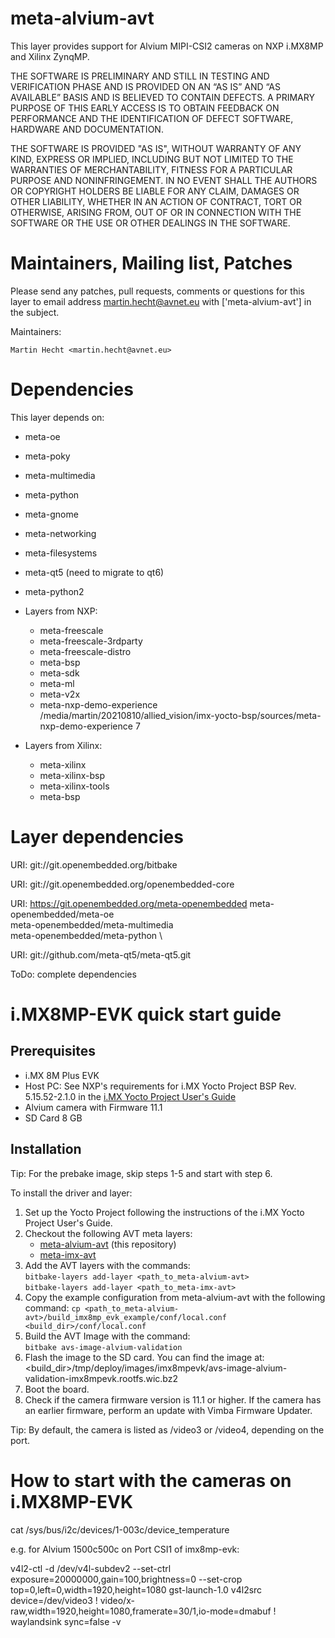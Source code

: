 meta-alvium-avt
=================

This layer provides support for Alvium MIPI-CSI2 cameras on NXP i.MX8MP and Xilinx ZynqMP.

THE SOFTWARE IS PRELIMINARY AND STILL IN TESTING AND VERIFICATION PHASE AND IS PROVIDED ON AN “AS IS” AND “AS AVAILABLE” BASIS AND IS BELIEVED TO CONTAIN DEFECTS. A PRIMARY PURPOSE OF THIS EARLY ACCESS IS TO OBTAIN FEEDBACK ON PERFORMANCE AND THE IDENTIFICATION OF DEFECT SOFTWARE, HARDWARE AND DOCUMENTATION.

THE SOFTWARE IS PROVIDED "AS IS", WITHOUT WARRANTY OF ANY KIND, EXPRESS OR IMPLIED, INCLUDING BUT NOT LIMITED TO THE WARRANTIES OF MERCHANTABILITY, FITNESS FOR A PARTICULAR PURPOSE AND NONINFRINGEMENT. IN NO EVENT SHALL THE AUTHORS OR COPYRIGHT HOLDERS BE LIABLE FOR ANY CLAIM, DAMAGES OR OTHER LIABILITY, WHETHER IN AN ACTION OF CONTRACT, TORT OR OTHERWISE, ARISING FROM, OUT OF OR IN CONNECTION WITH THE SOFTWARE OR THE USE OR OTHER DEALINGS IN THE SOFTWARE.

Maintainers, Mailing list, Patches
==================================

Please send any patches, pull requests, comments or questions for this layer to
email address martin.hecht@avnet.eu with ['meta-alvium-avt'] in the subject.


Maintainers:

	Martin Hecht <martin.hecht@avnet.eu>

Dependencies
============

This layer depends on:
 - meta-oe
 - meta-poky
 - meta-multimedia
 - meta-python
 - meta-gnome
 - meta-networking
 - meta-filesystems
 - meta-qt5 (need to migrate to qt6)
 - meta-python2

 - Layers from NXP:
	- meta-freescale
	- meta-freescale-3rdparty
	- meta-freescale-distro
	- meta-bsp
	- meta-sdk
	- meta-ml
	- meta-v2x
	- meta-nxp-demo-experience  /media/martin/20210810/allied_vision/imx-yocto-bsp/sources/meta-nxp-demo-experience  7


 - Layers from Xilinx:
	- meta-xilinx
	- meta-xilinx-bsp
	- meta-xilinx-tools
	- meta-bsp

Layer dependencies
=====================

URI: git://git.openembedded.org/bitbake

URI: git://git.openembedded.org/openembedded-core

URI: https://git.openembedded.org/meta-openembedded
  meta-openembedded/meta-oe \
  meta-openembedded/meta-multimedia \
  meta-openembedded/meta-python \

URI: git://github.com/meta-qt5/meta-qt5.git

ToDo: complete dependencies

i.MX8MP-EVK quick start guide
===============================

## Prerequisites
-  i.MX 8M Plus EVK
-  Host PC: See NXP's requirements for i.MX Yocto Project BSP Rev. 5.15.52-2.1.0 in the [i.MX Yocto Project User's Guide](https://www.nxp.com/docs/en/user-guide/IMX_YOCTO_PROJECT_USERS_GUIDE.pdf)
-  Alvium camera with Firmware 11.1
-  SD Card 8 GB

## Installation

Tip: For the prebake image, skip steps 1-5 and start with step 6.

To install the driver and layer:

1. Set up the Yocto Project following the instructions of the i.MX Yocto Project User's Guide.
2. Checkout the following AVT meta layers:
	- [meta-alvium-avt](https://github.com/alliedvision/meta-alvium-avt) (this repository)
	- [meta-imx-avt](https://github.com/alliedvision/meta-imx-avt)
3. Add the AVT layers with the commands:  
   `bitbake-layers add-layer <path_to_meta-alvium-avt>`  
   `bitbake-layers add-layer <path_to_meta-imx-avt>`
4. Copy the example configuration from meta-alvium-avt with the following command:
   `cp <path_to_meta-alvium-avt>/build_imx8mp_evk_example/conf/local.conf <build_dir>/conf/local.conf`
5. Build the AVT Image with the command:  
   `bitbake avs-image-alvium-validation`
6. Flash the image to the SD card. You can find the image at:
   <build_dir>/tmp/deploy/images/imx8mpevk/avs-image-alvium-validation-imx8mpevk.rootfs.wic.bz2
7. Boot the board.
8. Check if the camera firmware version is 11.1 or higher. If the camera has an earlier firmware, perform an update with Vimba Firmware Updater.

Tip: By default, the camera is listed as /video3 or /video4, depending on the port.

How to start with the cameras on i.MX8MP-EVK
=====================

cat  /sys/bus/i2c/devices/1-003c/device_temperature

e.g. for Alvium 1500c500c on Port CSI1 of imx8mp-evk:

v4l2-ctl -d /dev/v4l-subdev2 --set-ctrl exposure=20000000,gain=100,brightness=0 --set-crop top=0,left=0,width=1920,height=1080
gst-launch-1.0 v4l2src device=/dev/video3 ! video/x-raw,width=1920,height=1080,framerate=30/1,io-mode=dmabuf ! waylandsink sync=false -v
